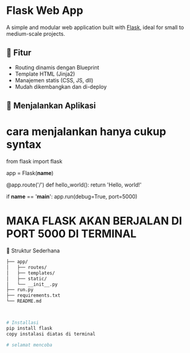 # Flask Web App

A simple and modular web application built with [Flask](https://flask.palletsprojects.com/), ideal for small to medium-scale projects.

## 🔹 Fitur

- Routing dinamis dengan Blueprint
- Template HTML (Jinja2)
- Manajemen statis (CSS, JS, dll)
- Mudah dikembangkan dan di-deploy

## 🚀 Menjalankan Aplikasi


# cara menjalankan hanya cukup syntax
 from flask import flask

 app = Flask(__name__)

 @app.route('/')
 def hello_world():
     return 'Hello, world!'

 if __name__ == '__main__':
     app.run(debug=True, port=5000)
# MAKA FLASK AKAN BERJALAN DI PORT 5000 DI TERMINAL


📁 Struktur Sederhana

```bash
├── app/
│   ├── routes/
│   ├── templates/
│   ├── static/
│   └── __init__.py
├── run.py
├── requirements.txt
└── README.md



# Installasi
pip install flask
copy instalasi diatas di terminal

# selamat mencoba

